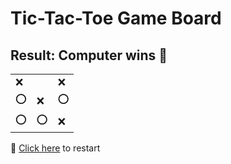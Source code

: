 # Tic-Tac-Toe Game Board
## Result: Computer wins 🤖
|   |   |   |
|---|---|---|
|❌ |  |❌ |
|⭕ |❌ |⭕ |
|⭕ |⭕ |❌ |

🔄 [Click here](EEEEEEEEE.md) to restart
